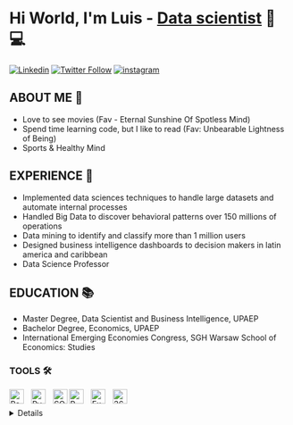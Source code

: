 # Hi World, I'm Luis -  [Data scientist][linkedin]  🔎 💻

[![Linkedin](https://img.shields.io/badge/LinkedIn-0077B5?style=for-the-badge&logo=linkedin&logoColor=white)][linkedin]
[![Twitter Follow](https://img.shields.io/badge/Twitter-1DA1F2?style=for-the-badge&logo=twitter&logoColor=white)][twitter]
[![instagram](https://img.shields.io/badge/Instagram-E4405F?style=for-the-badge&logo=instagram&logoColor=white)][insta]


## ABOUT ME 👤

- Love to see movies (Fav - Eternal Sunshine Of Spotless Mind) 
- Spend time learning code, but I like to read (Fav: Unbearable Lightness of Being)
- Sports & Healthy Mind

## EXPERIENCE 💼
-  Implemented data sciences techniques to handle large datasets and automate internal processes
-  Handled Big Data to discover behavioral patterns over 150 millions of operations 
-  Data mining to identify and classify more than 1 million users 
-  Designed business intelligence dashboards to decision makers in latin america and caribbean
-  Data Science Professor






## EDUCATION 📚 

-  Master Degree, Data Scientist and Business Intelligence, UPAEP
-  Bachelor Degree, Economics, UPAEP
-  International Emerging Economies Congress, SGH Warsaw School of Economics: Studies





### TOOLS 🛠

[<img align="left" alt="Power BI" width="26px" src="https://img1.freepng.es/20181110/wcw/kisspng-power-bi-business-intelligence-microsoft-azure-mic-office-365-d-nieuwe-cloud-omgeving-dynamics-on-5be7b364874235.266374061541911396554.jpg" style="padding-right:10px;" />][webdevplaylist]

[<img align="left" alt="Pyhton" width="26px" src="https://cdn.iconscout.com/icon/free/png-256/python-3521655-2945099.png" style="padding-right:10px;" />][webdevplaylist]


[<img align="left" alt="SQL" width="26px" src="https://cdn-icons-png.flaticon.com/512/2772/2772165.png" />][webdevplaylist]


[<img align="left" alt="R" width="26px" src="https://docs.microsoft.com/es-es/azure/architecture/data-guide/images/logo_r.svg" style="padding-right:10px;" />][webdevplaylist]

[<img align="left" alt="Excel" width="26px" src="https://w7.pngwing.com/pngs/862/993/png-transparent-excel-icon-microsoft-excel-application-software-icon-excel-background-text-rectangle-logo-thumbnail.png" style="padding-right:10px;" />][webdevplaylist]


[<img align="left" alt="365" width="26px" src="https://upload.wikimedia.org/wikipedia/commons/5/5f/Microsoft_Office_logo_%282019–present%29.svg" style="padding-right:10px;" />][webdevplaylist]










<br />
<br />


<details>

---


[linkedin]: https://www.linkedin.com/in/luislopezml/
[insta]: https://www.instagram.com/luislopez_l/?hl=es
[twitter]: https://twitter.com/LuisEnrique_ML
[webdevplaylist]: https://powerbi.microsoft.com/es-mx/






